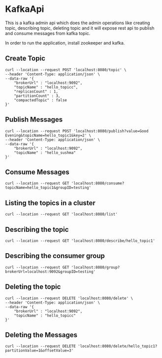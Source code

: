 # KafkaApi

This is a kafka admin api which does the admin operations like creating topic, describing topic, deleting topic and it will expose rest api to publish and consume messages from kafka topic.

In order to run the application, install zookeeper and kafka.

## Create Topic

```
curl --location --request POST 'localhost:8080/topic' \
--header 'Content-Type: application/json' \
--data-raw '{
    "brokerUrl" : "localhost:9092",
    "topicName" : "hello_topicc",
    "replicasCount" : 1,
    "partitionCount" : 3,
    "compactedTopic" : false
}'
```

## Publish Messages

```aidl
curl --location --request POST 'localhost:8080/publish?value=Good Evening&topicName=hello_topic1&key=2' \
--header 'Content-Type: application/json' \
--data-raw '{
    "brokerUrl" : "localhost:9092",
    "topicName" : "hello_sushma"
}'
```

## Consume Messages

```aidl
curl --location --request GET 'localhost:8080/consume?topicName=hello_topic1&groupID=testing'
```

## Listing the topics in a cluster

```aidl
curl --location --request GET 'localhost:8080/list'
```

## Describing the topic

```aidl
curl --location --request GET 'localhost:8080/describe/hello_topic1'
```

## Describing the consumer group

```aidl
curl --location --request GET 'localhost:8080/group?brokerUrl=localhost:9092&groupID=testing'
```

## Deleting the topic

```aidl
curl --location --request DELETE 'localhost:8080/delete' \
--header 'Content-Type: application/json' \
--data-raw '{
    "brokerUrl" : "localhost:9092",
    "topicName" : "hello_topicc"
}'
```

## Deleting the Messages

```aidl
curl --location --request DELETE 'localhost:8080/delete/hello_topic1?partitionValue=1&offsetValue=3'
```

